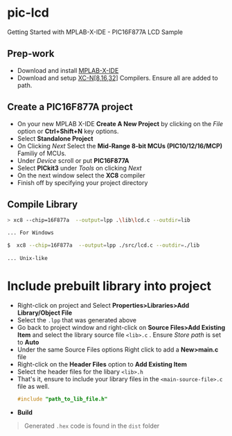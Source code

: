 # pic-lcd

Getting Started with MPLAB-X-IDE - PIC16F877A LCD Sample

## Prep-work

+ Download and install [MPLAB-X-IDE](https://www.microchip.com/mplab/mplab-x-ide)
+ Download and setup [XC-N[8,16,32]](https://www.microchip.com/mplab/compilers) Compilers. Ensure all are added to path.

## Create a PIC16F877A project 

+ On your new MPLAB X-IDE **Create A New Project** by clicking on the *File* option or **Ctrl+Shift+N** key options.
+ Select **Standalone Project**   
+ On Clicking *Next* Select the **Mid-Range 8-bit MCUs (PIC10/12/16/MCP)** Familiy of MCUs. 
+ Under *Device* scroll or put **PIC16F877A**  
+ Select **PICkit3** under *Tools* on clicking *Next* 
+ On the next window select the **XC8** compiler 
+ Finish off by specifying your project directory

## Compile Library 

```bash 
> xc8 --chip=16F877a  --output=lpp .\lib\lcd.c --outdir=lib

... For Windows
``` 
 
```bash 
$  xc8 --chip=16F877a  --output=lpp ./src/lcd.c --outdir=./lib
 
... Unix-like 
```

# Include prebuilt library into project
+ Right-click on project and Select **Properties>Libraries>Add Library/Object File** 
+ Select the `.lpp` that was generated above 
+ Go back to project window and right-click on **Source Files>Add Existing Item** and select the library source file `<lib>.c` . Ensure *Store path* is set to **Auto**
+ Under the same Source Files options Right click to add a **New>main.c** file
+ Right-click on the **Header Files** option to **Add Existing Item** 
+ Select the header files for the libary `<lib>.h` 
+ That's it, ensure to include your library files in the `<main-source-file>.c` file as well.
  ```c 
  #include "path_to_lib_file.h" 
  ```
+ **Build** 

> Generated `.hex` code is found in the `dist` folder